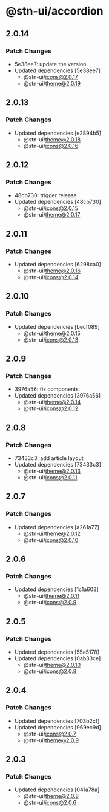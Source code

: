# @stn-ui/accordion

## 2.0.14

### Patch Changes

- 5e38ee7: update the version
- Updated dependencies [5e38ee7]
  - @stn-ui/icons@2.0.17
  - @stn-ui/theme@2.0.19

## 2.0.13

### Patch Changes

- Updated dependencies [e2894b5]
  - @stn-ui/theme@2.0.18
  - @stn-ui/icons@2.0.16

## 2.0.12

### Patch Changes

- 48cb730: trigger release
- Updated dependencies [48cb730]
  - @stn-ui/icons@2.0.15
  - @stn-ui/theme@2.0.17

## 2.0.11

### Patch Changes

- Updated dependencies [6298ca0]
  - @stn-ui/theme@2.0.16
  - @stn-ui/icons@2.0.14

## 2.0.10

### Patch Changes

- Updated dependencies [becf089]
  - @stn-ui/theme@2.0.15
  - @stn-ui/icons@2.0.13

## 2.0.9

### Patch Changes

- 3976a56: fix components
- Updated dependencies [3976a56]
  - @stn-ui/theme@2.0.14
  - @stn-ui/icons@2.0.12

## 2.0.8

### Patch Changes

- 73433c3: add article layout
- Updated dependencies [73433c3]
  - @stn-ui/theme@2.0.13
  - @stn-ui/icons@2.0.11

## 2.0.7

### Patch Changes

- Updated dependencies [a261a77]
  - @stn-ui/theme@2.0.12
  - @stn-ui/icons@2.0.10

## 2.0.6

### Patch Changes

- Updated dependencies [1c1a603]
  - @stn-ui/theme@2.0.11
  - @stn-ui/icons@2.0.9

## 2.0.5

### Patch Changes

- Updated dependencies [55a5178]
- Updated dependencies [0ab33ce]
  - @stn-ui/theme@2.0.10
  - @stn-ui/icons@2.0.8

## 2.0.4

### Patch Changes

- Updated dependencies [703b2cf]
- Updated dependencies [969ec9d]
  - @stn-ui/icons@2.0.7
  - @stn-ui/theme@2.0.9

## 2.0.3

### Patch Changes

- Updated dependencies [041a78a]
  - @stn-ui/theme@2.0.8
  - @stn-ui/icons@2.0.6
